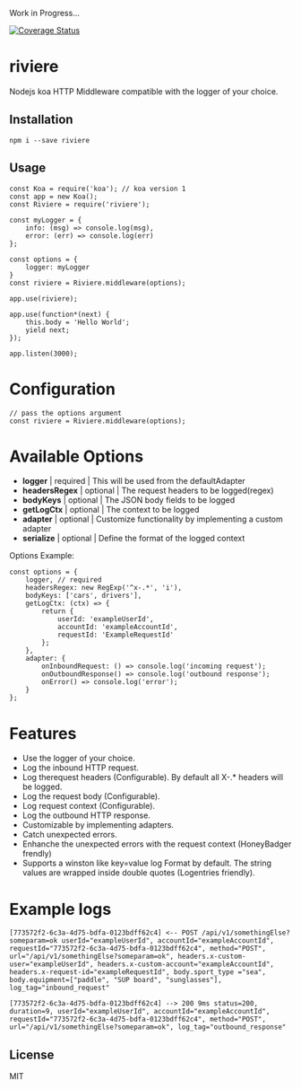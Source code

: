 Work in Progress...

[![Coverage Status](https://coveralls.io/repos/github/Workable/riviere/badge.svg?branch=master)](https://coveralls.io/github/Workable/riviere?branch=master)

# riviere

Nodejs koa HTTP Middleware compatible with the logger of your choice.

## Installation

```npm i --save riviere```

## Usage

```
const Koa = require('koa'); // koa version 1
const app = new Koa();
const Riviere = require('riviere');

const myLogger = {
    info: (msg) => console.log(msg),
    error: (err) => console.log(err)
};

const options = {
    logger: myLogger
}
const riviere = Riviere.middleware(options);

app.use(riviere);

app.use(function*(next) {
    this.body = 'Hello World';
    yield next;
});

app.listen(3000);

```

# Configuration
```
// pass the options argument 
const riviere = Riviere.middleware(options);
```

# Available Options
- **logger** | required | This will be used from the defaultAdapter
- **headersRegex** | optional | The request headers to be logged(regex)
- **bodyKeys** | optional | The JSON body fields to be logged
- **getLogCtx** | optional | The context to be logged
- **adapter** | optional | Customize functionality by implementing a custom adapter
- **serialize** | optional | Define the format of the logged context

Options Example:
```
const options = {
    logger, // required
    headersRegex: new RegExp('^x-.*', 'i'),
    bodyKeys: ['cars', drivers'],
    getLogCtx: (ctx) => {
        return {
            userId: 'exampleUserId',
            accountId: 'exampleAccountId',
            requestId: 'ExampleRequestId'
        };
    },
    adapter: {
        onInboundRequest: () => console.log('incoming request');
        onOutboundResponse() => console.log('outbound response');
        onError() => console.log('error');
    }
};

```
# Features
- Use the logger of your choice.
- Log the inbound HTTP request.
- Log therequest headers (Configurable). By default all X-.* headers will be logged.
- Log the request body (Configurable).
- Log request context (Configurable).
- Log the outbound HTTP response.
- Customizable by implementing adapters.
- Catch unexpected errors.
- Enhanche the unexpected errors with the request context (HoneyBadger frendly)
- Supports a winston like key=value log Format by default. The string values are wrapped inside double quotes (Logentries friendly).

# Example logs

```
[773572f2-6c3a-4d75-bdfa-0123bdff62c4] <-- POST /api/v1/somethingElse?someparam=ok userId="exampleUserId", accountId="exampleAccountId", requestId="773572f2-6c3a-4d75-bdfa-0123bdff62c4", method="POST", url="/api/v1/somethingElse?someparam=ok", headers.x-custom-user="exampleUserId", headers.x-custom-account="exampleAccountId", headers.x-request-id="exampleRequestId", body.sport_type ="sea", body.equipment=["paddle", "SUP board", "sunglasses"], log_tag="inbound_request"
```

```
[773572f2-6c3a-4d75-bdfa-0123bdff62c4] --> 200 9ms status=200, duration=9, userId="exampleUserId", accountId="exampleAccountId", requestId="773572f2-6c3a-4d75-bdfa-0123bdff62c4", method="POST", url="/api/v1/somethingElse?someparam=ok", log_tag="outbound_response"
```

## License

  MIT
